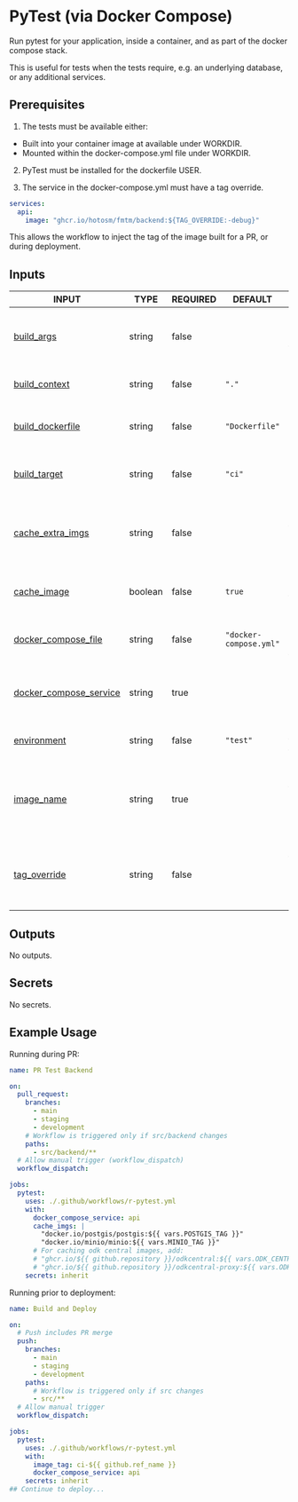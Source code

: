 # PyTest (via Docker Compose)

Run pytest for your application, inside a container,
and as part of the docker compose stack.

This is useful for tests when the tests require, e.g. an
underlying database, or any additional services.

## Prerequisites

1. The tests must be available either:

- Built into your container image at available under WORKDIR.
- Mounted within the docker-compose.yml file under WORKDIR.

2. PyTest must be installed for the dockerfile USER.

3. The service in the docker-compose.yml must have a tag override.

```yaml
services:
  api:
    image: "ghcr.io/hotosm/fmtm/backend:${TAG_OVERRIDE:-debug}"
```

This allows the workflow to inject the tag of the image built for
a PR, or during deployment.

## Inputs

<!-- AUTO-DOC-INPUT:START - Do not remove or modify this section -->

| INPUT                                                                                              | TYPE    | REQUIRED | DEFAULT                | DESCRIPTION                                                                                |
| -------------------------------------------------------------------------------------------------- | ------- | -------- | ---------------------- | ------------------------------------------------------------------------------------------ |
| <a name="input_build_args"></a>[build_args](#input_build_args)                                     | string  | false    |                        | Space separated list of build <br>args to use for the <br>image.                           |
| <a name="input_build_context"></a>[build_context](#input_build_context)                            | string  | false    | `"."`                  | Root directory to start the <br>build from.                                                |
| <a name="input_build_dockerfile"></a>[build_dockerfile](#input_build_dockerfile)                   | string  | false    | `"Dockerfile"`         | Name of dockerfile, relative to <br>context dir.                                           |
| <a name="input_build_target"></a>[build_target](#input_build_target)                               | string  | false    | `"ci"`                 | The target to built to <br>(default to ci stage).                                          |
| <a name="input_cache_extra_imgs"></a>[cache_extra_imgs](#input_cache_extra_imgs)                   | string  | false    |                        | Space separated list of images <br>to cache on each run <br>(e.g. to avoid rate limiting). |
| <a name="input_cache_image"></a>[cache_image](#input_cache_image)                                  | boolean | false    | `true`                 | Cache the built image, for <br>the next run. Default true.                                 |
| <a name="input_docker_compose_file"></a>[docker_compose_file](#input_docker_compose_file)          | string  | false    | `"docker-compose.yml"` | The docker compose file used <br>to run the test.                                          |
| <a name="input_docker_compose_service"></a>[docker_compose_service](#input_docker_compose_service) | string  | true     |                        | The docker compose service to <br>run the test against.                                    |
| <a name="input_environment"></a>[environment](#input_environment)                                  | string  | false    | `"test"`               | The environment to use for <br>testing.                                                    |
| <a name="input_image_name"></a>[image_name](#input_image_name)                                     | string  | true     |                        | The image root name, without <br>tag. E.g. 'ghcr.io/[dollar]{{ github.repository }}'       |
| <a name="input_tag_override"></a>[tag_override](#input_tag_override)                               | string  | false    |                        | An override for the build <br>image tag. Must include tests <br>and have PyTest installed  |

<!-- AUTO-DOC-INPUT:END -->

## Outputs

<!-- AUTO-DOC-OUTPUT:START - Do not remove or modify this section -->

No outputs.

<!-- AUTO-DOC-OUTPUT:END -->

## Secrets

<!-- AUTO-DOC-SECRETS:START - Do not remove or modify this section -->

No secrets.

<!-- AUTO-DOC-SECRETS:END -->

## Example Usage

Running during PR:

```yaml
name: PR Test Backend

on:
  pull_request:
    branches:
      - main
      - staging
      - development
    # Workflow is triggered only if src/backend changes
    paths:
      - src/backend/**
  # Allow manual trigger (workflow_dispatch)
  workflow_dispatch:

jobs:
  pytest:
    uses: ./.github/workflows/r-pytest.yml
    with:
      docker_compose_service: api
      cache_imgs: |
        "docker.io/postgis/postgis:${{ vars.POSTGIS_TAG }}"
        "docker.io/minio/minio:${{ vars.MINIO_TAG }}"
      # For caching odk central images, add:
      # "ghcr.io/${{ github.repository }}/odkcentral:${{ vars.ODK_CENTRAL_TAG }}"
      # "ghcr.io/${{ github.repository }}/odkcentral-proxy:${{ vars.ODK_CENTRAL_TAG }}"
    secrets: inherit
```

Running prior to deployment:

```yaml
name: Build and Deploy

on:
  # Push includes PR merge
  push:
    branches:
      - main
      - staging
      - development
    paths:
      # Workflow is triggered only if src changes
      - src/**
  # Allow manual trigger
  workflow_dispatch:

jobs:
  pytest:
    uses: ./.github/workflows/r-pytest.yml
    with:
      image_tag: ci-${{ github.ref_name }}
      docker_compose_service: api
    secrets: inherit
## Continue to deploy...
```
